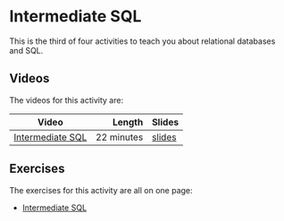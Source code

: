 # Intermediate SQL

This is the third of four activities to teach you about relational databases and SQL.

## Videos

The videos for this activity are:

| Video | Length | Slides |
|-------|-------:|--------|
|[Intermediate SQL](https://web.microsoftstream.com/video/455af5a1-bcca-4378-a0e1-6b52891b20a4) | 22 minutes | [slides](https://uob-my.sharepoint.com/:b:/g/personal/me17847_bristol_ac_uk/EWv9-8AjCwpBpO0V9einLsEBSugn1YIDSV_18mknho_Vvw?e=WYFsU8) | 

## Exercises

The exercises for this activity are all on one page:

  - [Intermediate SQL](./exercises.md)
